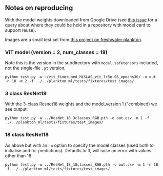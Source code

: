 
## Notes on reproducing

With the model weights downloaded from Google Drive (see [this issue](https://github.com/alan-turing-institute/ViT-LASNet/issues/2) for a query about where they could be held in a repository with model card to support reuse).

Images are a small test set from [this project on freshwater plankton](https://github.com/NERC-CEH/plankton_ml/).

### ViT model (version = 2, num_classes = 18)

Note this is the version in the subdirectory with `model.safetensors` included, not the single-file `.pt` version.

```
python test.py -w ~/vit_finetuned_MiSLAS_vit_lr5e-05_epochs30/ -o out -n 18 -m 2 -f ../../plankton_ml/tests/fixtures/test_images/
```

### 3 class ResNet18 

With the 3-class Resnet18 weights and the model_version 1 ("combined) we see output:
```
python test.py -w ../ResNet_18_3classes_RGB.pth -o out.csv -m 1 -f ../../plankton_ml/tests/fixtures/test_images/
```

### 18 class ResNet18 

As above but with an `-n` option to specify the model classes (used both to initialise and for predictions). 
Defaults to 3, will raise an error with values other than 18

```
python test.py -w ../ResNet_18_18classes_RGB.pth -o out.csv -m 1 -n 18 -f ../../plankton_ml/tests/fixtures/test_images/
```


